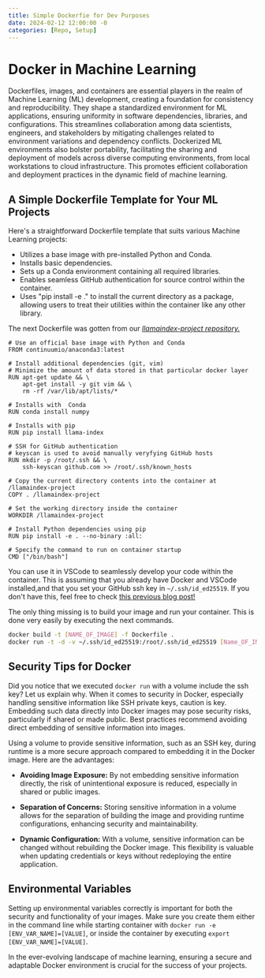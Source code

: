 ```yaml
---
title: Simple Dockerfie for Dev Purposes
date: 2024-02-12 12:00:00 -0
categories: [Repo, Setup]
---
```

# Docker in Machine Learning

Dockerfiles, images, and containers are essential players in the realm of Machine Learning (ML) development, creating a foundation for consistency and reproducibility. They shape a standardized environment for ML applications, ensuring uniformity in software dependencies, libraries, and configurations. This streamlines collaboration among data scientists, engineers, and stakeholders by mitigating challenges related to environment variations and dependency conflicts. Dockerized ML environments also bolster portability, facilitating the sharing and deployment of models across diverse computing environments, from local workstations to cloud infrastructure. This promotes efficient collaboration and deployment practices in the dynamic field of machine learning.

## A Simple Dockerfile Template for Your ML Projects

Here's a straightforward Dockerfile template that suits various Machine Learning projects:

- Utilizes a base image with pre-installed Python and Conda.
- Installs basic dependencies.
- Sets up a Conda environment containing all required libraries.
- Enables seamless GitHub authentication for source control within the container.
- Uses "pip install -e ." to install the current directory as a package, allowing users to treat their utilities within the container like any other library.

The next Dockerfile was gotten from our [*llamaindex-project repository.*](https://github.com/bubl-ai/llamaindex-project/blob/main/docker/Dockerfile)

```
# Use an official base image with Python and Conda
FROM continuumio/anaconda3:latest

# Install additional dependencies (git, vim)
# Minimize the amount of data stored in that particular docker layer
RUN apt-get update && \
    apt-get install -y git vim && \
    rm -rf /var/lib/apt/lists/*

# Installs with  Conda
RUN conda install numpy

# Installs with pip
RUN pip install llama-index

# SSH for GitHub authentication
# keyscan is used to avoid manually veryfying GitHub hosts
RUN mkdir -p /root/.ssh && \
    ssh-keyscan github.com >> /root/.ssh/known_hosts

# Copy the current directory contents into the container at /llamaindex-project
COPY . /llamaindex-project

# Set the working directory inside the container
WORKDIR /llamaindex-project

# Install Python dependencies using pip
RUN pip install -e . --no-binary :all:

# Specify the command to run on container startup
CMD ["/bin/bash"]
```

You can use it in VSCode to seamlessly develop your code within the container.
This is assuming that you already have Docker and VSCode installed,and that you set your GitHub ssh key in `~/.ssh/id_ed25519`. If you don't have this, feel free to check [this previous blog post!](https://bubl-ai.com/posts/Raspberry-Pi-Setup/)

The only thing missing is to build your image and run your container. This is done very easily by executing the next commands.
```bash
docker build -t [NAME_OF_IMAGE] -f Dockerfile .
docker run -t -d -v ~/.ssh/id_ed25519:/root/.ssh/id_ed25519 [Name_OF_IMAGE] /bin/bash
```

## Security Tips for Docker

Did you notice that we executed `docker run` with a volume include the ssh key? Let us explain why. When it comes to security in Docker, especially handling sensitive information like SSH private keys, caution is key. Embedding such data directly into Docker images may pose security risks, particularly if shared or made public. Best practices recommend avoiding direct embedding of sensitive information into images.

Using a volume to provide sensitive information, such as an SSH key, during runtime is a more secure approach compared to embedding it in the Docker image. Here are the advantages:

- **Avoiding Image Exposure:** By not embedding sensitive information directly, the risk of unintentional exposure is reduced, especially in shared or public images.

- **Separation of Concerns:** Storing sensitive information in a volume allows for the separation of building the image and providing runtime configurations, enhancing security and maintainability.

- **Dynamic Configuration:** With a volume, sensitive information can be changed without rebuilding the Docker image. This flexibility is valuable when updating credentials or keys without redeploying the entire application.

## Environmental Variables
Setting up environmental variables correctly is important for both the security and functionality of your images. Make sure you create them either in the command line while starting container with `docker run -e [ENV_VAR_NAME]=[VALUE]`, or inside the container by executing `export [ENV_VAR_NAME]=[VALUE]`.

In the ever-evolving landscape of machine learning, ensuring a secure and adaptable Docker environment is crucial for the success of your projects.

